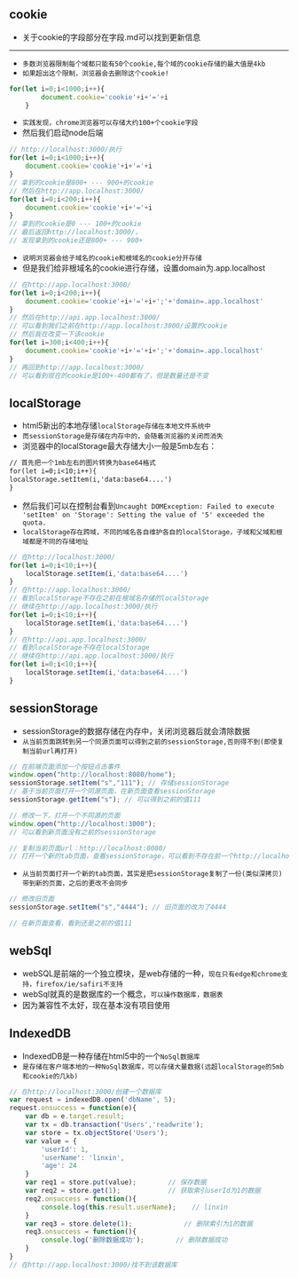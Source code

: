 ## cookie
* 关于cookie的字段部分在字段.md可以找到更新信息
----
* `多数浏览器限制每个域都只能有50个cookie,每个域的cookie存储的最大值是4kb`
* `如果超出这个限制，浏览器会去删除这个cookie!`
```javascript
for(let i=0;i<1000;i++){
        document.cookie='cookie'+i+'='+i
    }
```
* `实践发现，chrome浏览器可以存储大约100+个cookie字段`
* 然后我们启动node后端
```javascript
// http://localhost:3000/执行
for(let i=0;i<1000;i++){
    document.cookie='cookie'+i+'='+i
}
// 拿到的cookie是800+ --- 900+的cookie
// 然后在http://app.localhost:3000/
for(let i=0;i<200;i++){
    document.cookie='cookie'+i+'='+i
}
// 拿到的cookie是0 --- 100+的cookie
// 最后返回http://localhost:3000/，
// 发现拿到的cookie还是800+ --- 900+
```
* `说明浏览器会给子域名的cookie和根域名的cookie分开存储`
* 但是我们给非根域名的cookie进行存储，设置domain为.app.localhost
```javascript
// 在http://app.localhost:3000/
for(let i=0;i<200;i++){
    document.cookie='cookie'+i+'='+i+';'+'domain=.app.localhost'
}
// 然后在http://api.app.localhost:3000/
// 可以看到我们之前在http://app.localhost:3000/设置的cookie
// 然后我在改变一下该cookie
for(let i=300;i<400;i++){
    document.cookie='cookie'+i+'='+i+';'+'domain=.app.localhost'
}
// 再回到http://app.localhost:3000/
// 可以看到现在的cookie是100+-400都有了，但是数量还是不变
```

## localStorage
* html5新出的本地存储`localStorage存储在本地文件系统中`
* `而sessionStorage是存储在内存中的，会随着浏览器的关闭而消失`
* 浏览器中的localStorage最大存储大小一般是5mb左右：
```markdown
// 首先把一个1mb左右的图片转换为base64格式
for(let i=0;i<10;i++){
localStorage.setItem(i,'data:base64....')
}
```
* 然后我们可以在控制台看到`Uncaught DOMException: Failed to execute 'setItem' on 'Storage': Setting the value of '5' exceeded the quota.`
* `localStorage存在跨域，不同的域名各自维护各自的localStorage，子域和父域和根域都是不同的存储地址`
```javascript
// 在http://localhost:3000/
for(let i=0;i<10;i++){
    localStorage.setItem(i,'data:base64....')
}
// 在http://app.localhost:3000/
// 看到localStorage不存在之前在根域名存储的localStorage
// 继续在http://app.localhost:3000/执行
for(let i=0;i<10;i++){
    localStorage.setItem(i,'data:base64....')
}
// 在http://api.app.localhost:3000/
// 看到localStorage不存在localStorage
// 继续在http://api.app.localhost:3000/执行
for(let i=0;i<10;i++){
    localStorage.setItem(i,'data:base64....')
}
```

## sessionStorage
* sessionStorage的数据存储在内存中，关闭浏览器后就会清除数据
* `从当前页面跳转到另一个同源页面可以得到之前的sessionStorage,否则得不到(即使复制当前url再打开)`
```javascript
// 在前端页面添加一个按钮点击事件
window.open("http://localhost:8080/home");
sessionStorage.setItem("s","111"); // 存储sessionStorage
// 基于当前页面打开一个同源页面，在新页面查看sessionStorage
sessionStorage.getItem("s"); // 可以得到之前的值111

// 修改一下，打开一个不同源的页面
window.open("http://localhost:3000");
// 可以看到新页面没有之前的sessionStorage

// 复制当前页面url：http://localhost:8080/
// 打开一个新的tab页面，查看sessionStorage，可以看到不存在前一个http://localhost:8080/地址的sessionStorage
```
* `从当前页面打开一个新的tab页面，其实是把sessionStorage复制了一份(类似深拷贝)带到新的页面，之后的更改不会同步`
```javascript
// 修改旧页面
sessionStorage.setItem("s","4444"); // 旧页面的改为了4444

// 在新页面查看，看到还是之前的值111
```

## webSql
* webSQL是前端的一个独立模块，是web存储的一种，`现在只有edge和chrome支持，firefox/ie/safiri不支持`
* webSql就真的是数据库的一个概念，`可以操作数据库，数据表`
* 因为兼容性不太好，现在基本没有项目使用

## IndexedDB
* IndexedDB是一种存储在html5中的一个`NoSql数据库`
* `是存储在客户端本地的一种NoSql数据库，可以存储大量数据(远超localStorage的5mb和cookie的几kb)`
```javascript
// 在http://localhost:3000/创建一个数据库
var request = indexedDB.open('dbName', 5);
request.onsuccess = function(e){
    var db = e.target.result;
    var tx = db.transaction('Users','readwrite');
    var store = tx.objectStore('Users');
    var value = {
        'userId': 1,
        'userName': 'linxin',
        'age': 24
    }
    var req1 = store.put(value);        // 保存数据
    var req2 = store.get(1);            // 获取索引userId为1的数据
    req2.onsuccess = function(){
        console.log(this.result.userName);    // linxin
    }
    var req3 = store.delete(1);             // 删除索引为1的数据
    req3.onsuccess = function(){
        console.log('删除数据成功');        // 删除数据成功
    }
}
// 在http://app.localhost:3000/找不到该数据库
```
